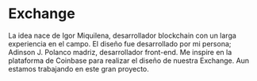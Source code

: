 # Exchange

La idea nace de Igor Miquilena, desarrollador blockchain con un larga experiencia en el campo. El diseño fue desarrollado por mi persona; 
Adinson J. Polanco madriz, desarrollador front-end. Me inspire en la plataforma de Coinbase para realizar el diseño de nuestra Exchange. 
Aun estamos trabajando en este gran proyecto.
